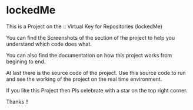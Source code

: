 # lockedMe

This is a Project on the :: Virtual Key for Repositories (lockedMe)

You can find the Screenshots of the section of the project to help you understand which code does what.

You can also find the documentation on how this project works from begining to end.

At last there is the source code of the project. Use this source code to run and see the working of the project
on the real time environment.

If you like this Project then Pls celebrate with a star on the top right corner.

Thanks !!
